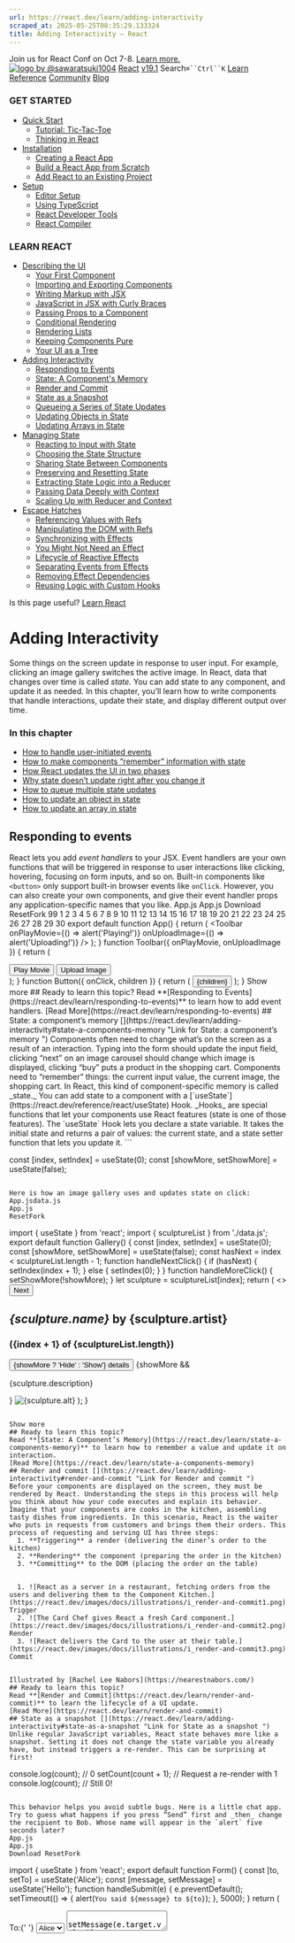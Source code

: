 ```yaml
---
url: https://react.dev/learn/adding-interactivity
scraped_at: 2025-05-25T08:35:29.133324
title: Adding Interactivity – React
---
```


Join us for React Conf on Oct 7-8.
[Learn more.](https://conf.react.dev/)
[![logo by @sawaratsuki1004](https://react.dev/_next/image?url=%2Fimages%2Fuwu.png&w=128&q=75)](https://react.dev/)
[React](https://react.dev/)
[v19.1](https://react.dev/versions)
Search`⌘``Ctrl``K`
[Learn](https://react.dev/learn)
[Reference](https://react.dev/reference/react)
[Community](https://react.dev/community)
[Blog](https://react.dev/blog)
[](https://react.dev/community/translations)
[](https://github.com/facebook/react/releases)
### GET STARTED
  * [Quick Start ](https://react.dev/learn "Quick Start")
    * [Tutorial: Tic-Tac-Toe ](https://react.dev/learn/tutorial-tic-tac-toe "Tutorial: Tic-Tac-Toe")
    * [Thinking in React ](https://react.dev/learn/thinking-in-react "Thinking in React")
  * [Installation ](https://react.dev/learn/installation "Installation")
    * [Creating a React App ](https://react.dev/learn/creating-a-react-app "Creating a React App")
    * [Build a React App from Scratch ](https://react.dev/learn/build-a-react-app-from-scratch "Build a React App from Scratch")
    * [Add React to an Existing Project ](https://react.dev/learn/add-react-to-an-existing-project "Add React to an Existing Project")
  * [Setup ](https://react.dev/learn/setup "Setup")
    * [Editor Setup ](https://react.dev/learn/editor-setup "Editor Setup")
    * [Using TypeScript ](https://react.dev/learn/typescript "Using TypeScript")
    * [React Developer Tools ](https://react.dev/learn/react-developer-tools "React Developer Tools")
    * [React Compiler ](https://react.dev/learn/react-compiler "React Compiler")
### LEARN REACT
  * [Describing the UI ](https://react.dev/learn/describing-the-ui "Describing the UI")
    * [Your First Component ](https://react.dev/learn/your-first-component "Your First Component")
    * [Importing and Exporting Components ](https://react.dev/learn/importing-and-exporting-components "Importing and Exporting Components")
    * [Writing Markup with JSX ](https://react.dev/learn/writing-markup-with-jsx "Writing Markup with JSX")
    * [JavaScript in JSX with Curly Braces ](https://react.dev/learn/javascript-in-jsx-with-curly-braces "JavaScript in JSX with Curly Braces")
    * [Passing Props to a Component ](https://react.dev/learn/passing-props-to-a-component "Passing Props to a Component")
    * [Conditional Rendering ](https://react.dev/learn/conditional-rendering "Conditional Rendering")
    * [Rendering Lists ](https://react.dev/learn/rendering-lists "Rendering Lists")
    * [Keeping Components Pure ](https://react.dev/learn/keeping-components-pure "Keeping Components Pure")
    * [Your UI as a Tree ](https://react.dev/learn/understanding-your-ui-as-a-tree "Your UI as a Tree")
  * [Adding Interactivity ](https://react.dev/learn/adding-interactivity "Adding Interactivity")
    * [Responding to Events ](https://react.dev/learn/responding-to-events "Responding to Events")
    * [State: A Component's Memory ](https://react.dev/learn/state-a-components-memory "State: A Component's Memory")
    * [Render and Commit ](https://react.dev/learn/render-and-commit "Render and Commit")
    * [State as a Snapshot ](https://react.dev/learn/state-as-a-snapshot "State as a Snapshot")
    * [Queueing a Series of State Updates ](https://react.dev/learn/queueing-a-series-of-state-updates "Queueing a Series of State Updates")
    * [Updating Objects in State ](https://react.dev/learn/updating-objects-in-state "Updating Objects in State")
    * [Updating Arrays in State ](https://react.dev/learn/updating-arrays-in-state "Updating Arrays in State")
  * [Managing State ](https://react.dev/learn/managing-state "Managing State")
    * [Reacting to Input with State ](https://react.dev/learn/reacting-to-input-with-state "Reacting to Input with State")
    * [Choosing the State Structure ](https://react.dev/learn/choosing-the-state-structure "Choosing the State Structure")
    * [Sharing State Between Components ](https://react.dev/learn/sharing-state-between-components "Sharing State Between Components")
    * [Preserving and Resetting State ](https://react.dev/learn/preserving-and-resetting-state "Preserving and Resetting State")
    * [Extracting State Logic into a Reducer ](https://react.dev/learn/extracting-state-logic-into-a-reducer "Extracting State Logic into a Reducer")
    * [Passing Data Deeply with Context ](https://react.dev/learn/passing-data-deeply-with-context "Passing Data Deeply with Context")
    * [Scaling Up with Reducer and Context ](https://react.dev/learn/scaling-up-with-reducer-and-context "Scaling Up with Reducer and Context")
  * [Escape Hatches ](https://react.dev/learn/escape-hatches "Escape Hatches")
    * [Referencing Values with Refs ](https://react.dev/learn/referencing-values-with-refs "Referencing Values with Refs")
    * [Manipulating the DOM with Refs ](https://react.dev/learn/manipulating-the-dom-with-refs "Manipulating the DOM with Refs")
    * [Synchronizing with Effects ](https://react.dev/learn/synchronizing-with-effects "Synchronizing with Effects")
    * [You Might Not Need an Effect ](https://react.dev/learn/you-might-not-need-an-effect "You Might Not Need an Effect")
    * [Lifecycle of Reactive Effects ](https://react.dev/learn/lifecycle-of-reactive-effects "Lifecycle of Reactive Effects")
    * [Separating Events from Effects ](https://react.dev/learn/separating-events-from-effects "Separating Events from Effects")
    * [Removing Effect Dependencies ](https://react.dev/learn/removing-effect-dependencies "Removing Effect Dependencies")
    * [Reusing Logic with Custom Hooks ](https://react.dev/learn/reusing-logic-with-custom-hooks "Reusing Logic with Custom Hooks")


Is this page useful?
[Learn React](https://react.dev/learn)
# Adding Interactivity[](https://react.dev/learn/adding-interactivity#undefined "Link for this heading")
Some things on the screen update in response to user input. For example, clicking an image gallery switches the active image. In React, data that changes over time is called _state._ You can add state to any component, and update it as needed. In this chapter, you’ll learn how to write components that handle interactions, update their state, and display different output over time.
### In this chapter
  * [How to handle user-initiated events](https://react.dev/learn/responding-to-events)
  * [How to make components “remember” information with state](https://react.dev/learn/state-a-components-memory)
  * [How React updates the UI in two phases](https://react.dev/learn/render-and-commit)
  * [Why state doesn’t update right after you change it](https://react.dev/learn/state-as-a-snapshot)
  * [How to queue multiple state updates](https://react.dev/learn/queueing-a-series-of-state-updates)
  * [How to update an object in state](https://react.dev/learn/updating-objects-in-state)
  * [How to update an array in state](https://react.dev/learn/updating-arrays-in-state)


## Responding to events [](https://react.dev/learn/adding-interactivity#responding-to-events "Link for Responding to events ")
React lets you add _event handlers_ to your JSX. Event handlers are your own functions that will be triggered in response to user interactions like clicking, hovering, focusing on form inputs, and so on.
Built-in components like `<button>` only support built-in browser events like `onClick`. However, you can also create your own components, and give their event handler props any application-specific names that you like.
App.js
App.js
Download ResetFork
99
1
2
3
4
5
6
7
8
9
10
11
12
13
14
15
16
17
18
19
20
21
22
23
24
25
26
27
28
29
30
export default function App() {
return (
<Toolbar
onPlayMovie={() => alert('Playing!')}
onUploadImage={() => alert('Uploading!')}
/>
);
}
function Toolbar({ onPlayMovie, onUploadImage }) {
return (
<div>
<Button onClick={onPlayMovie}>
Play Movie
</Button>
<Button onClick={onUploadImage}>
Upload Image
</Button>
</div>
);
}
function Button({ onClick, children }) {
return (
<button onClick={onClick}>
{children}
</button>
);
}
Show more
## Ready to learn this topic?
Read **[Responding to Events](https://react.dev/learn/responding-to-events)** to learn how to add event handlers.
[Read More](https://react.dev/learn/responding-to-events)
## State: a component’s memory [](https://react.dev/learn/adding-interactivity#state-a-components-memory "Link for State: a component’s memory ")
Components often need to change what’s on the screen as a result of an interaction. Typing into the form should update the input field, clicking “next” on an image carousel should change which image is displayed, clicking “buy” puts a product in the shopping cart. Components need to “remember” things: the current input value, the current image, the shopping cart. In React, this kind of component-specific memory is called _state._
You can add state to a component with a [`useState`](https://react.dev/reference/react/useState) Hook. _Hooks_ are special functions that let your components use React features (state is one of those features). The `useState` Hook lets you declare a state variable. It takes the initial state and returns a pair of values: the current state, and a state setter function that lets you update it.
```

const [index, setIndex] = useState(0);
const [showMore, setShowMore] = useState(false);

```

Here is how an image gallery uses and updates state on click:
App.jsdata.js
App.js
ResetFork
```
import { useState } from 'react';
import { sculptureList } from './data.js';
export default function Gallery() {
 const [index, setIndex] = useState(0);
 const [showMore, setShowMore] = useState(false);
 const hasNext = index < sculptureList.length - 1;
 function handleNextClick() {
  if (hasNext) {
   setIndex(index + 1);
  } else {
   setIndex(0);
  }
 }
 function handleMoreClick() {
  setShowMore(!showMore);
 }
 let sculpture = sculptureList[index];
 return (
  <>
   <button onClick={handleNextClick}>
    Next
   </button>
   <h2>
    <i>{sculpture.name} </i>
    by {sculpture.artist}
   </h2>
   <h3>
    ({index + 1} of {sculptureList.length})
   </h3>
   <button onClick={handleMoreClick}>
    {showMore ? 'Hide' : 'Show'} details
   </button>
   {showMore && <p>{sculpture.description}</p>}
   <img
    src={sculpture.url}
    alt={sculpture.alt}
   />
  </>
 );
}

```

Show more
## Ready to learn this topic?
Read **[State: A Component’s Memory](https://react.dev/learn/state-a-components-memory)** to learn how to remember a value and update it on interaction.
[Read More](https://react.dev/learn/state-a-components-memory)
## Render and commit [](https://react.dev/learn/adding-interactivity#render-and-commit "Link for Render and commit ")
Before your components are displayed on the screen, they must be rendered by React. Understanding the steps in this process will help you think about how your code executes and explain its behavior.
Imagine that your components are cooks in the kitchen, assembling tasty dishes from ingredients. In this scenario, React is the waiter who puts in requests from customers and brings them their orders. This process of requesting and serving UI has three steps:
  1. **Triggering** a render (delivering the diner’s order to the kitchen)
  2. **Rendering** the component (preparing the order in the kitchen)
  3. **Committing** to the DOM (placing the order on the table)


  1. ![React as a server in a restaurant, fetching orders from the users and delivering them to the Component Kitchen.](https://react.dev/images/docs/illustrations/i_render-and-commit1.png)
Trigger
  2. ![The Card Chef gives React a fresh Card component.](https://react.dev/images/docs/illustrations/i_render-and-commit2.png)
Render
  3. ![React delivers the Card to the user at their table.](https://react.dev/images/docs/illustrations/i_render-and-commit3.png)
Commit


Illustrated by [Rachel Lee Nabors](https://nearestnabors.com/)
## Ready to learn this topic?
Read **[Render and Commit](https://react.dev/learn/render-and-commit)** to learn the lifecycle of a UI update.
[Read More](https://react.dev/learn/render-and-commit)
## State as a snapshot [](https://react.dev/learn/adding-interactivity#state-as-a-snapshot "Link for State as a snapshot ")
Unlike regular JavaScript variables, React state behaves more like a snapshot. Setting it does not change the state variable you already have, but instead triggers a re-render. This can be surprising at first!
```

console.log(count); // 0
setCount(count + 1); // Request a re-render with 1
console.log(count); // Still 0!

```

This behavior helps you avoid subtle bugs. Here is a little chat app. Try to guess what happens if you press “Send” first and _then_ change the recipient to Bob. Whose name will appear in the `alert` five seconds later?
App.js
App.js
Download ResetFork
```
import { useState } from 'react';
export default function Form() {
 const [to, setTo] = useState('Alice');
 const [message, setMessage] = useState('Hello');
 function handleSubmit(e) {
  e.preventDefault();
  setTimeout(() => {
   alert(`You said ${message} to ${to}`);
  }, 5000);
 }
 return (
  <form onSubmit={handleSubmit}>
   <label>
    To:{' '}
    <select
     value={to}
     onChange={e => setTo(e.target.value)}>
     <option value="Alice">Alice</option>
     <option value="Bob">Bob</option>
    </select>
   </label>
   <textarea
    placeholder="Message"
    value={message}
    onChange={e => setMessage(e.target.value)}
   />
   <button type="submit">Send</button>
  </form>
 );
}

```

Show more
## Ready to learn this topic?
Read **[State as a Snapshot](https://react.dev/learn/state-as-a-snapshot)** to learn why state appears “fixed” and unchanging inside the event handlers.
[Read More](https://react.dev/learn/state-as-a-snapshot)
## Queueing a series of state updates [](https://react.dev/learn/adding-interactivity#queueing-a-series-of-state-updates "Link for Queueing a series of state updates ")
This component is buggy: clicking “+3” increments the score only once.
App.js
App.js
Download ResetFork
```
import { useState } from 'react';
export default function Counter() {
 const [score, setScore] = useState(0);
 function increment() {
  setScore(score + 1);
 }
 return (
  <>
   <button onClick={() => increment()}>+1</button>
   <button onClick={() => {
    increment();
    increment();
    increment();
   }}>+3</button>
   <h1>Score: {score}</h1>
  </>
 )
}

```

Show more
[State as a Snapshot](https://react.dev/learn/state-as-a-snapshot) explains why this is happening. Setting state requests a new re-render, but does not change it in the already running code. So `score` continues to be `0` right after you call `setScore(score + 1)`.
```

console.log(score); // 0
setScore(score + 1); // setScore(0 + 1);
console.log(score); // 0
setScore(score + 1); // setScore(0 + 1);
console.log(score); // 0
setScore(score + 1); // setScore(0 + 1);
console.log(score); // 0

```

You can fix this by passing an _updater function_ when setting state. Notice how replacing `setScore(score + 1)` with `setScore(s => s + 1)` fixes the “+3” button. This lets you queue multiple state updates.
App.js
App.js
Download ResetFork
```
import { useState } from 'react';
export default function Counter() {
 const [score, setScore] = useState(0);
 function increment() {
  setScore(s => s + 1);
 }
 return (
  <>
   <button onClick={() => increment()}>+1</button>
   <button onClick={() => {
    increment();
    increment();
    increment();
   }}>+3</button>
   <h1>Score: {score}</h1>
  </>
 )
}

```

Show more
## Ready to learn this topic?
Read **[Queueing a Series of State Updates](https://react.dev/learn/queueing-a-series-of-state-updates)** to learn how to queue a sequence of state updates.
[Read More](https://react.dev/learn/queueing-a-series-of-state-updates)
## Updating objects in state [](https://react.dev/learn/adding-interactivity#updating-objects-in-state "Link for Updating objects in state ")
State can hold any kind of JavaScript value, including objects. But you shouldn’t change objects and arrays that you hold in the React state directly. Instead, when you want to update an object and array, you need to create a new one (or make a copy of an existing one), and then update the state to use that copy.
Usually, you will use the `...` spread syntax to copy objects and arrays that you want to change. For example, updating a nested object could look like this:
App.js
App.js
Download ResetFork
```
import { useState } from 'react';
export default function Form() {
 const [person, setPerson] = useState({
  name: 'Niki de Saint Phalle',
  artwork: {
   title: 'Blue Nana',
   city: 'Hamburg',
   image: 'https://i.imgur.com/Sd1AgUOm.jpg',
  }
 });
 function handleNameChange(e) {
  setPerson({
   ...person,
   name: e.target.value
  });
 }
 function handleTitleChange(e) {
  setPerson({
   ...person,
   artwork: {
    ...person.artwork,
    title: e.target.value
   }
  });
 }
 function handleCityChange(e) {
  setPerson({
   ...person,
   artwork: {
    ...person.artwork,
    city: e.target.value
   }
  });
 }
 function handleImageChange(e) {
  setPerson({
   ...person,
   artwork: {
    ...person.artwork,
    image: e.target.value
   }
  });
 }
 return (
  <>
   <label>
    Name:
    <input
     value={person.name}
     onChange={handleNameChange}
    />
   </label>
   <label>
    Title:
    <input
     value={person.artwork.title}
     onChange={handleTitleChange}
    />
   </label>
   <label>
    City:
    <input
     value={person.artwork.city}
     onChange={handleCityChange}
    />
   </label>
   <label>
    Image:
    <input
     value={person.artwork.image}
     onChange={handleImageChange}
    />
   </label>
   <p>
    <i>{person.artwork.title}</i>
    {' by '}
    {person.name}
    <br />
    (located in {person.artwork.city})
   </p>
   <img
    src={person.artwork.image}
    alt={person.artwork.title}
   />
  </>
 );
}

```

Show more
If copying objects in code gets tedious, you can use a library like [Immer](https://github.com/immerjs/use-immer) to reduce repetitive code:
package.jsonApp.js
package.json
ResetFork
```
{
 "dependencies": {
  "immer": "1.7.3",
  "react": "latest",
  "react-dom": "latest",
  "react-scripts": "latest",
  "use-immer": "0.5.1"
 },
 "scripts": {
  "start": "react-scripts start",
  "build": "react-scripts build",
  "test": "react-scripts test --env=jsdom",
  "eject": "react-scripts eject"
 },
 "devDependencies": {}
}
```

## Ready to learn this topic?
Read **[Updating Objects in State](https://react.dev/learn/updating-objects-in-state)** to learn how to update objects correctly.
[Read More](https://react.dev/learn/updating-objects-in-state)
## Updating arrays in state [](https://react.dev/learn/adding-interactivity#updating-arrays-in-state "Link for Updating arrays in state ")
Arrays are another type of mutable JavaScript objects you can store in state and should treat as read-only. Just like with objects, when you want to update an array stored in state, you need to create a new one (or make a copy of an existing one), and then set state to use the new array:
App.js
App.js
Download ResetFork
```
import { useState } from 'react';
const initialList = [
 { id: 0, title: 'Big Bellies', seen: false },
 { id: 1, title: 'Lunar Landscape', seen: false },
 { id: 2, title: 'Terracotta Army', seen: true },
];
export default function BucketList() {
 const [list, setList] = useState(
  initialList
 );
 function handleToggle(artworkId, nextSeen) {
  setList(list.map(artwork => {
   if (artwork.id === artworkId) {
    return { ...artwork, seen: nextSeen };
   } else {
    return artwork;
   }
  }));
 }
 return (
  <>
   <h1>Art Bucket List</h1>
   <h2>My list of art to see:</h2>
   <ItemList
    artworks={list}
    onToggle={handleToggle} />
  </>
 );
}
function ItemList({ artworks, onToggle }) {
 return (
  <ul>
   {artworks.map(artwork => (
    <li key={artwork.id}>
     <label>
      <input
       type="checkbox"
       checked={artwork.seen}
       onChange={e => {
        onToggle(
         artwork.id,
         e.target.checked
        );
       }}
      />
      {artwork.title}
     </label>
    </li>
   ))}
  </ul>
 );
}

```

Show more
If copying arrays in code gets tedious, you can use a library like [Immer](https://github.com/immerjs/use-immer) to reduce repetitive code:
package.jsonApp.js
package.json
ResetFork
```
{
 "dependencies": {
  "immer": "1.7.3",
  "react": "latest",
  "react-dom": "latest",
  "react-scripts": "latest",
  "use-immer": "0.5.1"
 },
 "scripts": {
  "start": "react-scripts start",
  "build": "react-scripts build",
  "test": "react-scripts test --env=jsdom",
  "eject": "react-scripts eject"
 },
 "devDependencies": {}
}
```

## Ready to learn this topic?
Read **[Updating Arrays in State](https://react.dev/learn/updating-arrays-in-state)** to learn how to update arrays correctly.
[Read More](https://react.dev/learn/updating-arrays-in-state)
## What’s next? [](https://react.dev/learn/adding-interactivity#whats-next "Link for What’s next? ")
Head over to [Responding to Events](https://react.dev/learn/responding-to-events) to start reading this chapter page by page!
Or, if you’re already familiar with these topics, why not read about [Managing State](https://react.dev/learn/managing-state)?
[PreviousYour UI as a Tree](https://react.dev/learn/understanding-your-ui-as-a-tree)[NextResponding to Events](https://react.dev/learn/responding-to-events)
[](https://opensource.fb.com/)
Copyright © Meta Platforms, Inc
no uwu plz
uwu?
Logo by[@sawaratsuki1004](https://twitter.com/sawaratsuki1004)
[Learn React](https://react.dev/learn)
[Quick Start](https://react.dev/learn)
[Installation](https://react.dev/learn/installation)
[Describing the UI](https://react.dev/learn/describing-the-ui)
[Adding Interactivity](https://react.dev/learn/adding-interactivity)
[Managing State](https://react.dev/learn/managing-state)
[Escape Hatches](https://react.dev/learn/escape-hatches)
[API Reference](https://react.dev/reference/react)
[React APIs](https://react.dev/reference/react)
[React DOM APIs](https://react.dev/reference/react-dom)
[Community](https://react.dev/community)
[Code of Conduct](https://github.com/facebook/react/blob/main/CODE_OF_CONDUCT.md)
[Meet the Team](https://react.dev/community/team)
[Docs Contributors](https://react.dev/community/docs-contributors)
[Acknowledgements](https://react.dev/community/acknowledgements)
More
[Blog](https://react.dev/blog)
[React Native](https://reactnative.dev/)
[Privacy](https://opensource.facebook.com/legal/privacy)
[Terms](https://opensource.fb.com/legal/terms/)
[](https://www.facebook.com/react)[](https://twitter.com/reactjs)[](https://bsky.app/profile/react.dev)[](https://github.com/facebook/react)
## On this page
  * [Overview](https://react.dev/learn/adding-interactivity)
  * [Responding to events ](https://react.dev/learn/adding-interactivity#responding-to-events)
  * [State: a component’s memory ](https://react.dev/learn/adding-interactivity#state-a-components-memory)
  * [Render and commit ](https://react.dev/learn/adding-interactivity#render-and-commit)
  * [State as a snapshot ](https://react.dev/learn/adding-interactivity#state-as-a-snapshot)
  * [Queueing a series of state updates ](https://react.dev/learn/adding-interactivity#queueing-a-series-of-state-updates)
  * [Updating objects in state ](https://react.dev/learn/adding-interactivity#updating-objects-in-state)
  * [Updating arrays in state ](https://react.dev/learn/adding-interactivity#updating-arrays-in-state)
  * [What’s next? ](https://react.dev/learn/adding-interactivity#whats-next)



